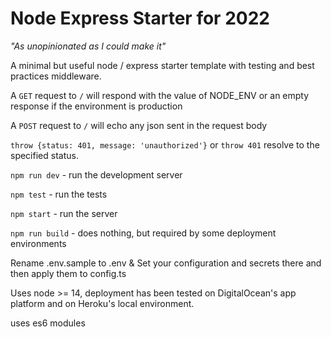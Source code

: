 # Node Express Starter for 2022

*"As unopinionated as I could make it"*

A minimal but useful node / express starter template with testing and
best practices middleware.

A `GET` request to `/` will respond with the value of NODE_ENV or an empty
response if the environment is production

A `POST` request to `/` will echo any json sent in the request body

`throw {status: 401, message: 'unauthorized'}` or `throw 401` resolve to the specified status.

`npm run dev` - run the development server

`npm test` - run the tests

`npm start` - run the server

`npm run build` - does nothing, but required by some deployment environments

Rename .env.sample to .env & Set your configuration and secrets there and
then apply them to config.ts

Uses node >= 14, deployment has been tested on DigitalOcean's app platform
and on Heroku's local environment.

uses es6 modules